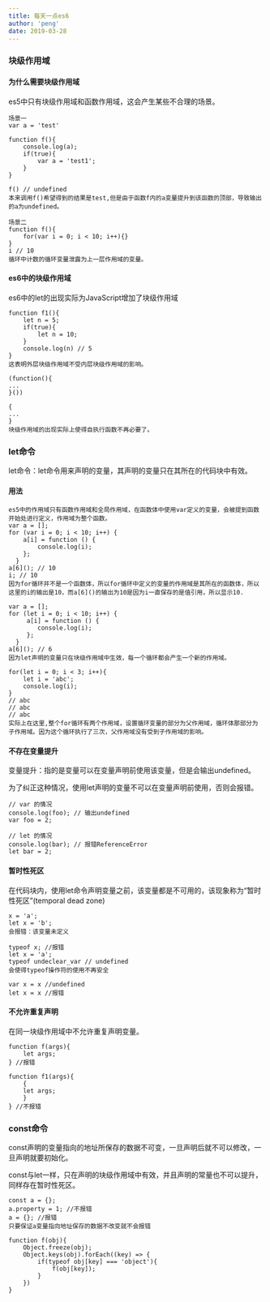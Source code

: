 ```yaml
---
title: 每天一点es6
author: 'peng'
date: 2019-03-28
---
```


### 块级作用域

#### 为什么需要块级作用域

es5中只有块级作用域和函数作用域，这会产生某些不合理的场景。

```
场景一
var a = 'test'

function f(){
    console.log(a);
    if(true){
        var a = 'test1';
    }
}

f() // undefined
本来调用f()希望得到的结果是test,但是由于函数f内的a变量提升到该函数的顶部，导致输出的a为undefined。

场景二
function f(){
    for(var i = 0; i < 10; i++){}
}
i // 10
循环中计数的循环变量泄露为上一层作用域的变量。
```

#### es6中的块级作用域

es6中的let的出现实际为JavaScript增加了块级作用域

```
function f1(){
    let n = 5;
    if(true){
        let n = 10;
    }
    console.log(n) // 5
}
这表明外层块级作用域不受内层块级作用域的影响。

(function(){
...
}())

{
...
}
块级作用域的出现实际上使得自执行函数不再必要了。
```

### let命令

let命令：let命令用来声明的变量，其声明的变量只在其所在的代码块中有效。

#### 用法

```
es5中的作用域只有函数作用域和全局作用域，在函数体中使用var定义的变量，会被提到函数开始处进行定义，作用域为整个函数。
var a = [];
for (var i = 0; i < 10; i++) {
    a[i] = function () {
        console.log(i);
    };
  }
a[6](); // 10
i; // 10
因为for循环并不是一个函数体，所以for循环中定义的变量的作用域是其所在的函数体，所以这里的i的输出是10，而a[6]()的输出为10是因为i一直保存的是值引用，所以显示10.

var a = [];
for (let i = 0; i < 10; i++) {
     a[i] = function () {
        console.log(i);
     };
  }
a[6](); // 6
因为let声明的变量只在块级作用域中生效，每一个循环都会产生一个新的作用域。

for(let i = 0; i < 3; i++){
    let i = 'abc';
    console.log(i);
}
// abc
// abc
// abc
实际上在这里,整个for循环有两个作用域，设置循环变量的部分为父作用域，循环体那部分为子作用域。因为这个循环执行了三次，父作用域没有受到子作用域的影响。
```

#### 不存在变量提升

变量提升：指的是变量可以在变量声明前使用该变量，但是会输出undefined。

为了纠正这种情况，使用let声明的变量不可以在变量声明前使用，否则会报错。

```
// var 的情况
console.log(foo); // 输出undefined
var foo = 2;

// let 的情况
console.log(bar); // 报错ReferenceError
let bar = 2;
```

#### 暂时性死区

在代码块内，使用let命令声明变量之前，该变量都是不可用的，该现象称为“暂时性死区”(temporal dead zone)

```
x = 'a';
let x = 'b';
会报错：该变量未定义

typeof x; //报错
let x = 'a';
typeof undeclear_var // undefined
会使得typeof操作符的使用不再安全

var x = x //undefined
let x = x //报错
```

#### 不允许重复声明

在同一块级作用域中不允许重复声明变量。

```
function f(args){
    let args;
} //报错

function f1(args){
    {
    let args;
    }
} //不报错
```

### const命令

const声明的变量指向的地址所保存的数据不可变，一旦声明后就不可以修改，一旦声明就要初始化。

const与let一样，只在声明的块级作用域中有效，并且声明的常量也不可以提升，同样存在暂时性死区。

```
const a = {};
a.property = 1; //不报错
a = {}; //报错 
只要保证a变量指向地址保存的数据不改变就不会报错

function f(obj){
    Object.freeze(obj);
    Object.keys(obj).forEach((key) => {
        if(typeof obj[key] === 'object'){
            f(obj[key]);
        }
    })
}
```
